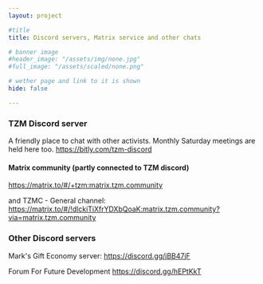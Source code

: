 ```yaml
---
layout: project

#title
title: Discord servers, Matrix service and other chats

# banner image
#header_image: "/assets/img/none.jpg"
#full_image: "/assets/scaled/none.png"

# wether page and link to it is shown
hide: false

---
```


### TZM Discord server

A friendly place to chat with other activists. Monthly Saturday meetings are held here too.
https://bitly.com/tzm-discord

#### Matrix community (partly connected to TZM discord)
https://matrix.to/#/+tzm:matrix.tzm.community

and TZMC - General channel:
https://matrix.to/#/!dlckiTiXfrYDXbQoaK:matrix.tzm.community?via=matrix.tzm.community

### Other Discord servers
Mark's Gift Economy server: https://discord.gg/jBB47jF

Forum For Future Development https://discord.gg/hEPtKkT
